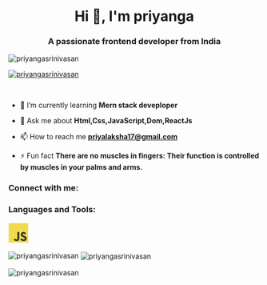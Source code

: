 <h1 align="center">Hi 👋, I'm priyanga</h1>
<h3 align="center">A passionate frontend developer from India</h3>

<p align="left"> <img src="https://komarev.com/ghpvc/?username=priyangasrinivasan&label=Profile%20views&color=0e75b6&style=flat" alt="priyangasrinivasan" /> </p>

<p align="left"> <a href="https://github.com/ryo-ma/github-profile-trophy"><img src="https://github-profile-trophy.vercel.app/?username=priyangasrinivasan" alt="priyangasrinivasan" /></a> </p>

<p align="left"> <a href="https://twitter.com/" target="blank"><img src="https://img.shields.io/twitter/follow/?logo=twitter&style=for-the-badge" alt="" /></a> </p>

- 🌱 I’m currently learning **Mern stack deveploper**

- 💬 Ask me about **Html,Css,JavaScript,Dom,ReactJs**

- 📫 How to reach me **priyalaksha17@gmail.com**

- ⚡ Fun fact **There are no muscles in fingers: Their function is controlled by muscles in your palms and arms.**

<h3 align="left">Connect with me:</h3>
<p align="left">
</p>

<h3 align="left">Languages and Tools:</h3>
<p align="left"> <a href="https://developer.mozilla.org/en-US/docs/Web/JavaScript" target="_blank" rel="noreferrer"> <img src="https://raw.githubusercontent.com/devicons/devicon/master/icons/javascript/javascript-original.svg" alt="javascript" width="40" height="40"/> </a> </p>

<p><img align="left" src="https://github-readme-stats.vercel.app/api/top-langs?username=priyangasrinivasan&show_icons=true&locale=en&layout=compact" alt="priyangasrinivasan" /></p>

<p>&nbsp;<img align="center" src="https://github-readme-stats.vercel.app/api?username=priyangasrinivasan&show_icons=true&locale=en" alt="priyangasrinivasan" /></p>

<p><img align="center" src="https://github-readme-streak-stats.herokuapp.com/?user=priyangasrinivasan&" alt="priyangasrinivasan" /></p>

